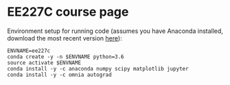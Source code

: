 # EE227C course page

Environment setup for running code (assumes you have Anaconda installed, download the most recent version [here](https://www.anaconda.com/download)):

```
ENVNAME=ee227c
conda create -y -n $ENVNAME python=3.6
source activate $ENVNAME
conda install -y -c anaconda numpy scipy matplotlib jupyter
conda install -y -c omnia autograd
```
